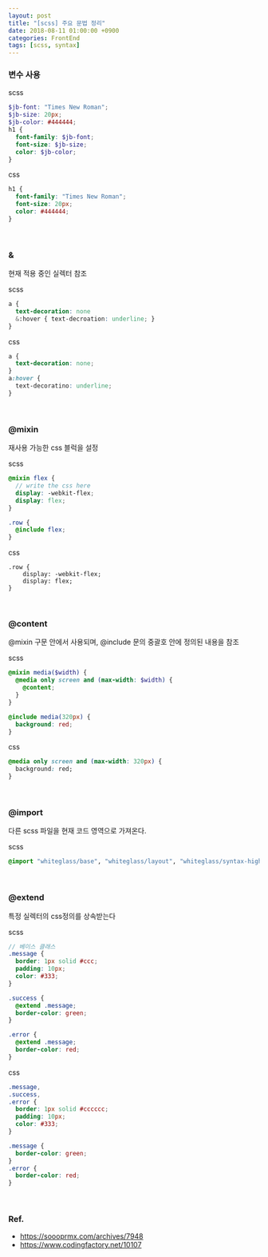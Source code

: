 ```yaml
---
layout: post
title: "[scss] 주요 문법 정리"
date: 2018-08-11 01:00:00 +0900
categories: FrontEnd
tags: [scss, syntax]
---
```


### 변수 사용

scss

```scss
$jb-font: "Times New Roman";
$jb-size: 20px;
$jb-color: #444444;
h1 {
  font-family: $jb-font;
  font-size: $jb-size;
  color: $jb-color;
}
```

css

```css
h1 {
  font-family: "Times New Roman";
  font-size: 20px;
  color: #444444;
}
```

<br>

### &

현재 적용 중인 실렉터 참조

scss

```scss
a {
  text-decoration: none
  &:hover { text-decroation: underline; }
}
```

css

```css
a {
  text-decoration: none;
}
a:hover {
  text-decoratino: underline;
}
```

<br>

### @mixin

재사용 가능한 css 블럭을 설정

scss

```scss
@mixin flex {
  // write the css here
  display: -webkit-flex;
  display: flex;
}

.row {
  @include flex;
}
```

css

```
.row {
    display: -webkit-flex;
    display: flex;
}
```

<br>

### @content

@mixin 구문 안에서 사용되며, @include 문의 중괄호 안에 정의된 내용을 참조

scss

```scss
@mixin media($width) {
  @media only screen and (max-width: $width) {
    @content;
  }
}

@include media(320px) {
  background: red;
}
```

css

```css
@media only screen and (max-width: 320px) {
  background: red;
}
```

<br>

### @import

다른 scss 파일을 현재 코드 영역으로 가져온다.

scss

```scss
@import "whiteglass/base", "whiteglass/layout", "whiteglass/syntax-highlighting";
```

<br>

### @extend

특정 실렉터의 css정의를 상속받는다

scss

```scss
// 베이스 클래스
.message {
  border: 1px solid #ccc;
  padding: 10px;
  color: #333;
}

.success {
  @extend .message;
  border-color: green;
}

.error {
  @extend .message;
  border-color: red;
}
```

css

```css
.message,
.success,
.error {
  border: 1px solid #cccccc;
  padding: 10px;
  color: #333;
}

.message {
  border-color: green;
}
.error {
  border-color: red;
}
```

<br>

### Ref.

- <https://soooprmx.com/archives/7948>
- <https://www.codingfactory.net/10107>

